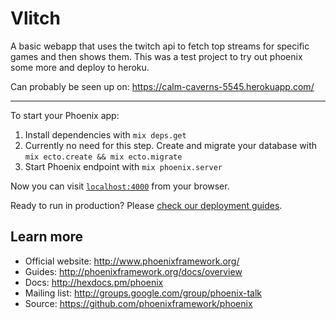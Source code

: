 # Vlitch

A basic webapp that uses the twitch api to fetch top streams for
specific games and then shows them. This was a test project to
try out phoenix some more and deploy to heroku.

Can probably be seen up on: https://calm-caverns-5545.herokuapp.com/

---

To start your Phoenix app:

  1. Install dependencies with `mix deps.get`
  2. Currently no need for this step. Create and migrate your database with `mix ecto.create && mix ecto.migrate`
  3. Start Phoenix endpoint with `mix phoenix.server`

Now you can visit [`localhost:4000`](http://localhost:4000) from your browser.

Ready to run in production? Please [check our deployment guides](http://www.phoenixframework.org/docs/deployment).

## Learn more

  * Official website: http://www.phoenixframework.org/
  * Guides: http://phoenixframework.org/docs/overview
  * Docs: http://hexdocs.pm/phoenix
  * Mailing list: http://groups.google.com/group/phoenix-talk
  * Source: https://github.com/phoenixframework/phoenix
